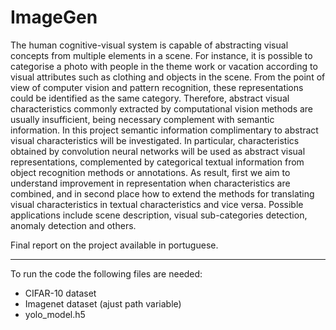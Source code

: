# ImageGen

The human cognitive-visual system is capable of abstracting visual concepts from multiple elements in a scene. For instance, it is possible to categorise a photo with people in the theme work or vacation according to visual attributes such as clothing and objects in the scene. From the point of view of computer vision and pattern recognition, these representations could be identified as the same category. Therefore, abstract visual characteristics commonly extracted by computational vision methods are usually insufficient, being necessary complement with semantic information. In this project semantic information complimentary to abstract visual characteristics will be investigated. In particular, characteristics obtained by convolution neural networks will be used as abstract visual representations, complemented by categorical textual information from object recognition methods or annotations. As result, first we aim to understand improvement in representation when characteristics are combined, and in second place how to extend the methods for translating visual characteristics in textual characteristics and vice versa. Possible applications include scene description, visual sub-categories detection, anomaly detection and others.

Final report on the project available in portuguese.

-------
To run the code the following files are needed:
- CIFAR-10 dataset
- Imagenet dataset (ajust path variable)
- yolo_model.h5
